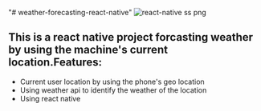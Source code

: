 "# weather-forecasting-react-native" 
![react-native ss png](https://user-images.githubusercontent.com/62563474/120895543-3b982c80-c63f-11eb-8358-0c09d92d2564.jpg)

This is a react native project forcasting weather by using the machine's current location.Features:
---
* Current user location by using the phone's geo location
* Using weather api to identify the weather of the location
* Using react native

